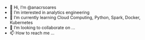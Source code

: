 - 👋 Hi, I’m @anacrsoares
- 👀 I’m interested in analytics engineering
- 🌱 I’m currently learning Cloud Computing, Python, Spark, Docker, Kubernetes
- 💞️ I’m looking to collaborate on ...
- 📫 How to reach me ...

<!---
anacrsoares/anacrsoares is a ✨ special ✨ repository because its `README.md` (this file) appears on your GitHub profile.
You can click the Preview link to take a look at your changes.
--->
